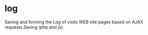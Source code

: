 # log
Saving and forming the Log of visits WEB site pages based on AJAX requests.Saving (php and js).
